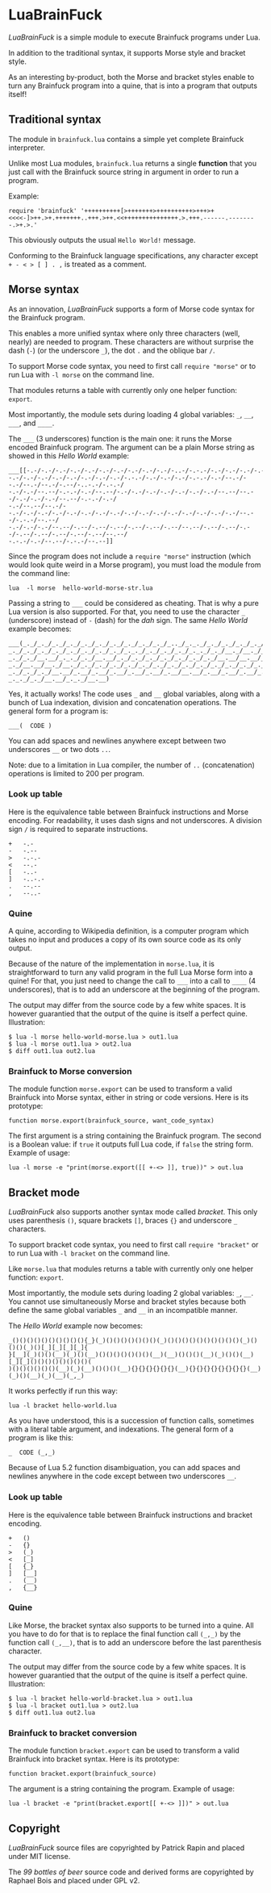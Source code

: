 LuaBrainFuck
============

_LuaBrainFuck_ is a simple module to execute Brainfuck programs under Lua.

In addition to the traditional syntax, it supports Morse style and bracket style.

As an interesting by-product, both the Morse and bracket styles enable to turn any Brainfuck
program into a quine, that is into a program that outputs itself!

Traditional syntax
------------------

The module in `brainfuck.lua` contains a simple yet complete Brainfuck interpreter.

Unlike most Lua modules, `brainfuck.lua` returns a single **function** that you just call 
with the Brainfuck source string in argument in order to run a program.

Example:

    require 'brainfuck' '++++++++++[>+++++++>++++++++++>+++>+<<<<-]>++.>+.+++++++..+++.>++.<<+++++++++++++++.>.+++.------.--------.>+.>.'

This obviously outputs the usual `Hello World!` message.

Conforming to the Brainfuck language specifications, any character except `+ - < > [ ] . ,` is treated as a comment.

Morse syntax
------------

As an innovation, _LuaBrainFuck_ supports a form of Morse code syntax for the Brainfuck program.

This enables a more unified syntax where only three characters (well, nearly) are needed to program.
These characters are without surprise the dash (`-`) (or the underscore `_`), the dot `.` and the oblique bar `/`.

To support Morse code syntax, you need to first call `require "morse"` or to run Lua with `-l morse`
on the command line. 

That modules returns a table with currently only one helper function: `export`. 

Most importantly, the module sets during loading 4 global variables: `_`, `__`, `___`, and `____`.

The `___` (3 underscores) function is the main one: it runs the Morse encoded Brainfuck program. 
The argument can be a plain Morse string as showed in this _Hello World_ example:

	___[[-.-/-.-/-.-/-.-/-.-/-.-/-.-/-.-/-.-/-.-/-..-/-.-.-/-.-/-.-/-.-/-.-/-.-/-.-/-.-/-.-.-/-.-/-.-/
	-.-/-.-/-.-/-.-/-.-/-.-/-.-/-.-/-.-.-/-.-/-.-/-.-/-.-.-/-.-/--.-/--.-/--.-/--.-/-.--/-..-.-/-.-.-/
	-.-/-.-/--.--/-.-.-/-.-/--.--/-.-/-.-/-.-/-.-/-.-/-.-/-.-/--.--/--.--/-.-/-.-/-.-/--.--/-.-.-/-.-/
	-.-/--.--/--.-/--.-/-.-/-.-/-.-/-.-/-.-/-.-/-.-/-.-/-.-/-.-/-.-/-.-/-.-/-.-/-.-/--.--/-.-.-/--.--/
	-.-/-.-/-.-/--.--/-.--/-.--/-.--/-.--/-.--/-.--/--.--/-.--/-.--/-.--/-.--/-.--/-.--/-.--/-.--/--.--/
	-.-.-/-.-/--.--/-.-.-/--.--]]
	
Since the program does not include a `require "morse"` instruction (which would look quite weird in a Morse
program), you must load the module from the command line:

    lua  -l morse  hello-world-morse-str.lua
	
Passing a string to `___` could be considered as cheating. That is why a pure Lua version is also
supported. For that, you need to use the character `_` (underscore) instead of `-` (dash) for the _dah_ sign. 
The same _Hello World_ example becomes:

	___(_._/_._/_._/_._/_._/_._/_._/_._/_._/_._/_.._/_._._/_._/_._/_._/_._/_._/_._/_._/_._._/_._/_._/
	_._/_._/_._/_._/_._/_._/_._/_._/_._._/_._/_._/_._/_._._/_._/__._/__._/__._/__._/_.__/_.._._/_._._/
	_._/_._/__.__/_._._/_._/__.__/_._/_._/_._/_._/_._/_._/_._/__.__/__.__/_._/_._/_._/__.__/_._._/_._/
	_._/__.__/__._/__._/_._/_._/_._/_._/_._/_._/_._/_._/_._/_._/_._/_._/_._/_._/_._/__.__/_._._/__.__/
	_._/_._/_._/__.__/_.__/_.__/_.__/_.__/_.__/_.__/__.__/_.__/_.__/_.__/_.__/_.__/_.__/_.__/_.__/__.__/
	_._._/_._/__.__/_._._/__.__)

Yes, it actually works! The code uses `_` and `__` global variables, along with a bunch of Lua indexation, 
division and concatenation operations. The general form for a program is:

    ___(  CODE )

You can add spaces and newlines anywhere except between two underscores `__` or two dots `..`.

Note: due to a limitation in Lua compiler, the number of `..` (concatenation) operations is limited to 200 per program.

### Look up table

Here is the equivalence table between Brainfuck instructions and Morse encoding. 
For readability, it uses dash signs and not underscores. A division sign `/` is required to separate
instructions.

    +   -.-
	-   -.--
	>   -.-.-
	<   --.-
	[   -..-
	]   -..-.-
	.   --.--
	,   --..-
	
### Quine

A quine, according to Wikipedia definition, is a computer program which takes no input and produces a copy of its own source code as its only output.

Because of the nature of the implementation in `morse.lua`, it is straightforward to turn any valid program 
in the full Lua Morse form into a quine! For that, you just need to change the call to `___` into a call
to `____` (4 underscores), that is to add an underscore at the beginning of the program.

The output may differ from the source code by a few white spaces. It is however guarantied that the output of the quine
is itself a perfect quine. Illustration:

	$ lua -l morse hello-world-morse.lua > out1.lua
	$ lua -l morse out1.lua > out2.lua
	$ diff out1.lua out2.lua
	
### Brainfuck to Morse conversion

The module function `morse.export` can be used to transform a valid Brainfuck into Morse syntax,
either in string or code versions. Here is its prototype:

	function morse.export(brainfuck_source, want_code_syntax)

The first argument is a string containing the Brainfuck program. The second is a Boolean value: if `true`
it outputs full Lua code, if `false` the string form. Example of usage:

	lua -l morse -e "print(morse.export([[ +-<> ]], true))" > out.lua
	
Bracket mode
------------

_LuaBrainFuck_ also supports another syntax mode called _bracket_. This only uses parenthesis `()`, 
square brackets `[]`, braces `{}` and underscore `_` characters.

To support bracket code syntax, you need to first call `require "bracket"` or to run Lua with `-l bracket`
on the command line. 

Like `morse.lua` that modules returns a table with currently only one helper function: `export`. 

Most importantly, the module sets during loading 2 global variables: `_`, `__`.
You cannot use simultaneously Morse and bracket styles because both define the same global variables
`_` and `__` in an incompatible manner.

The _Hello World_ example now becomes:

	_()()()()()()()()()(){_}(_)()()()()()()()(_)()()()()()()()()()()(_)()()()(_)()[_][_][_][_]{
	}[__](_)()()(__)(_)()(__)()()()()()()()(__)(__)()()()(__)(_)()()(__)[_][_]()()()()()()()()(
	)()()()()()()(__)(_)(__)()()()(__){}{}{}{}{}{}(__){}{}{}{}{}{}{}{}(__)(_)()(__)(_)(__)(_,_)

It works perfectly if run this way:

	lua -l bracket hello-world.lua

As you have understood, this is a succession of function calls, sometimes with a literal table argument,
and indexations. The general form of a program is like this:

    _  CODE (_,_)
	
Because of Lua 5.2 function disambiguation, you can add spaces and newlines anywhere in the code except between two underscores `__`.
	
### Look up table

Here is the equivalence table between Brainfuck instructions and bracket encoding. 

    +   ()
	-   {}
	>   (_)
	<   [_]
	[   {_}
	]   [__]
	.   (__)
	,   {__}

### Quine

Like Morse, the bracket syntax also supports to be turned into a quine. All you have to do for that is to
replace the final function call `(_,_)` by the function call `(_,__)`, that is to add an underscore
before the last parenthesis character.

The output may differ from the source code by a few white spaces. It is however guarantied that the output of the quine
is itself a perfect quine. Illustration:

	$ lua -l bracket hello-world-bracket.lua > out1.lua
	$ lua -l bracket out1.lua > out2.lua
	$ diff out1.lua out2.lua
	
### Brainfuck to bracket conversion

The module function `bracket.export` can be used to transform a valid Brainfuck into bracket syntax.
Here is its prototype:

	function bracket.export(brainfuck_source)

The argument is a string containing the program. Example of usage:

	lua -l bracket -e "print(bracket.export[[ +-<> ]])" > out.lua

Copyright
---------

_LuaBrainFuck_ source files are copyrighted by Patrick Rapin and placed under MIT license.

The _99 bottles of beer_ source code and derived forms are copyrighted by Raphael Bois and placed under GPL v2.
